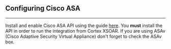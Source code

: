 ## Configuring Cisco ASA

---
Install and enable Cisco ASA API using the guide [here](https://www.cisco.com/c/en/us/td/docs/security/asa/api/qsg-asa-api.html#56532).
You **must** install the API in order to run the integration from Cortex XSOAR.
If you are using ASAv (Cisco Adaptive Security Virtual Appliance) don't forget to check the ASAv box.
